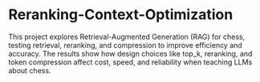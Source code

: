 # Reranking-Context-Optimization
This project explores Retrieval-Augmented Generation (RAG) for chess, testing retrieval, reranking, and compression to improve efficiency and accuracy.   The results show how design choices like top_k, reranking, and token compression affect cost, speed, and reliability when teaching LLMs about chess.
